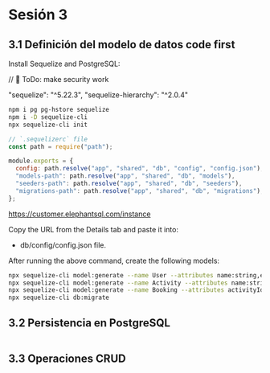 # Sesión 3

## 3.1 Definición del modelo de datos code first

Install Sequelize and PostgreSQL:

// 🐞 ToDo: make security work

"sequelize": "^5.22.3",
"sequelize-hierarchy": "^2.0.4"

```bash
npm i pg pg-hstore sequelize
npm i -D sequelize-cli
npx sequelize-cli init
```

```js
// `.sequelizerc` file
const path = require("path");

module.exports = {
  config: path.resolve("app", "shared", "db", "config", "config.json"),
  "models-path": path.resolve("app", "shared", "db", "models"),
  "seeders-path": path.resolve("app", "shared", "db", "seeders"),
  "migrations-path": path.resolve("app", "shared", "db", "migrations"),
};
```

https://customer.elephantsql.com/instance

Copy the URL from the Details tab and paste it into:

- db/config/config.json file.

After running the above command, create the following models:

```bash
npx sequelize-cli model:generate --name User --attributes name:string,email:string,password:string
npx sequelize-cli model:generate --name Activity --attributes name:string,description:string,price:float,quorum:integer,capacity:integer
npx sequelize-cli model:generate --name Booking --attributes activityId:integer,userId:integer,participants:integer,status:string,capacity:integer
npx sequelize-cli db:migrate
```

## 3.2 Persistencia en PostgreSQL

```js

```

## 3.3 Operaciones CRUD

```js

```
